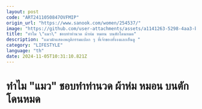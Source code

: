 ```yaml
---
layout: post
code: "ART2411050847OVFMIP"
origin_url: "https://www.sanook.com/women/254537/"
image: "https://github.com/user-attachments/assets/a1141263-5298-4aa3-b43a-4cff270208cd"
title: "ทำไม \"แมว\" ชอบทำท่านวด ผ้าห่ม หมอน บนตักโดนหมด"
description: "แมวมักแสดงพฤติกรรมแปลก ๆ ที่เจ้าของทั้งงงและเอ็นดู "
category: "LIFESTYLE"
language: "th"
date: 2024-11-05T10:31:10.821Z
---
```


# ทำไม "แมว" ชอบทำท่านวด ผ้าห่ม หมอน บนตักโดนหมด